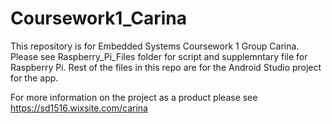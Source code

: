 # Coursework1_Carina

This repository is for Embedded Systems Coursework 1 Group Carina. Please see Raspberry_Pi_Files folder for script and supplemntary file for Raspberry Pi. Rest of the files in this repo are for the Android Studio project for the app.

For more information on the project as a product please see https://sd1516.wixsite.com/carina
